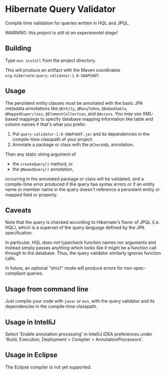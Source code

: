 # Hibernate Query Validator

Compile time validation for queries written in HQL and JPQL.

*WARNING: this project is still at an experimental stage!*

## Building

Type `mvn install` from the project directory.

This will produce an artifact with the Maven coordinates 
`org.hibernate:query-validator:1.0-SNAPSHOT`.

## Usage

The persistent entity classes *must* be annotated with the basic
JPA metadata annotations like `@Entity`, `@ManyToOne`, 
`@Embeddable`, `@MappedSuperclass`, `@ElementCollection`, and 
`@Access`. You *may* use XML-based mappings to specify database 
mapping information like table and column names if that's what you 
prefer.

1. Put `query-validator-1.0-SNAPSHOT.jar` and its dependencies in 
   the compile-time classpath of your project.
2. Annotate a package or class with the `@CheckHQL` annotation.

Then any static string argument of

- the `createQuery()` method, or
- the `@NamedQuery()` annotation,

occurring in the annotated package or class will be validated, and 
a compile-time error produced if the query has syntax errors or if 
an entity name or member name in the query doesn't reference a 
persistent entity or mapped field or property.

## Caveats

Note that the query is checked according to Hibernate's flavor of
JPQL (i.e. HQL), which is a superset of the query language defined 
by the JPA specification. 

In particular, HQL does *not* typecheck function names nor 
arguments and instead simply passes anything which looks like it 
might be a function call through to the database. Thus, the query 
validator similarly ignores function calls.

In future, an optional "strict" mode will produce errors for 
non-spec-compliant queries.

## Usage from command line

Just compile your code with `javac` or `mvn`, with the query validator
and its dependencies in the compile-time classpath.

## Usage in IntelliJ

Select 'Enable annotation processing' in IntelliJ IDEA preferences 
under 'Build, Execution, Deployment > Compiler > AnnotationProcessors'. 

## Usage in Eclipse

The Eclipse compiler is not yet supported.
